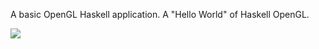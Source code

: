 A basic OpenGL Haskell application. A "Hello World" of Haskell OpenGL.

![](https://raw.github.com/madjestic/Haskell-OpenGL-Tutorial/master/tutorial00/tutorial01.png)
